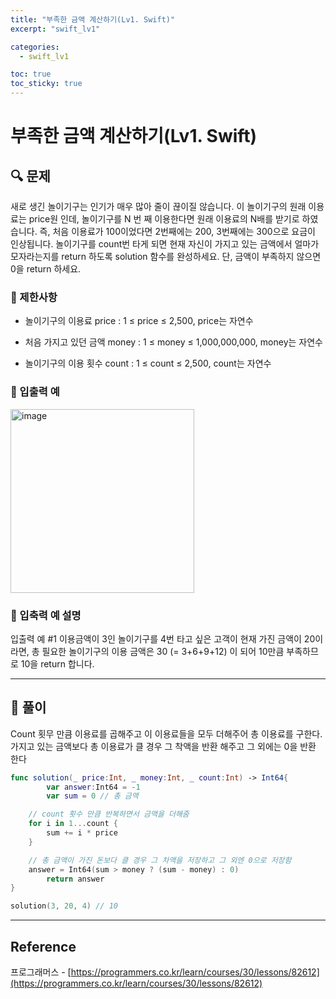 ```yaml
---
title: "부족한 금액 계산하기(Lv1. Swift)"
excerpt: "swift_lv1"

categories:
  - swift_lv1

toc: true
toc_sticky: true
---
```


# 부족한 금액 계산하기(Lv1. Swift)

## 🔍 문제

새로 생긴 놀이기구는 인기가 매우 많아 줄이 끊이질 않습니다. 이 놀이기구의 원래 이용료는 price원 인데, 놀이기구를 N 번 째 이용한다면 원래 이용료의 N배를 받기로 하였습니다. 즉, 처음 이용료가 100이었다면 2번째에는 200, 3번째에는 300으로 요금이 인상됩니다.
놀이기구를 count번 타게 되면 현재 자신이 가지고 있는 금액에서 얼마가 모자라는지를 return 하도록 solution 함수를 완성하세요.
단, 금액이 부족하지 않으면 0을 return 하세요.

### 🔶 제한사항

- 놀이기구의 이용료 price : 1 ≤ price ≤ 2,500, price는 자연수

- 처음 가지고 있던 금액 money : 1 ≤ money ≤ 1,000,000,000, money는 자연수

- 놀이기구의 이용 횟수 count : 1 ≤ count ≤ 2,500, count는 자연수

### 🔷 입출력 예

<img width="294" alt="image" src="https://user-images.githubusercontent.com/28912774/157358742-732bccf4-40c6-46b9-b3e6-ec8a9ffaea06.png">

### 🔷 입축력 예 설명

입출력 예 #1
이용금액이 3인 놀이기구를 4번 타고 싶은 고객이 현재 가진 금액이 20이라면, 총 필요한 놀이기구의 이용 금액은 30 (= 3+6+9+12) 이 되어 10만큼 부족하므로 10을 return 합니다.

---

## 📌 풀이

Count 횟무 만큼 이용료를 곱해주고 이 이용료들을 모두 더해주어 총 이용료를 구한다.
가지고 있는 금액보다 총 이용료가 클 경우 그 착액을 반환 해주고 그 외에는 0을 반환 한다

```swift
func solution(_ price:Int, _ money:Int, _ count:Int) -> Int64{
		var answer:Int64 = -1
		var sum = 0 // 총 금액

	// count 횟수 만큼 반복하면서 금액을 더해줌
	for i in 1...count {
		sum += i * price
	}

	// 총 금액이 가진 돈보다 클 경우 그 차액을 저장하고 그 외엔 0으로 저장함
	answer = Int64(sum > money ? (sum - money) : 0)
		return answer
}

solution(3, 20, 4) // 10
```

---

<!-- 🔶 🔷 📌 🔑 👉 -->

## Reference

프로그래머스 - [https://programmers.co.kr/learn/courses/30/lessons/82612](https://programmers.co.kr/learn/courses/30/lessons/82612)
